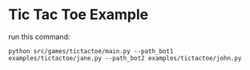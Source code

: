 # Tic Tac Toe Example

run this command:

```console
python src/games/tictactoe/main.py --path_bot1 examples/tictactoe/jane.py --path_bot2 examples/tictactoe/john.py
```
